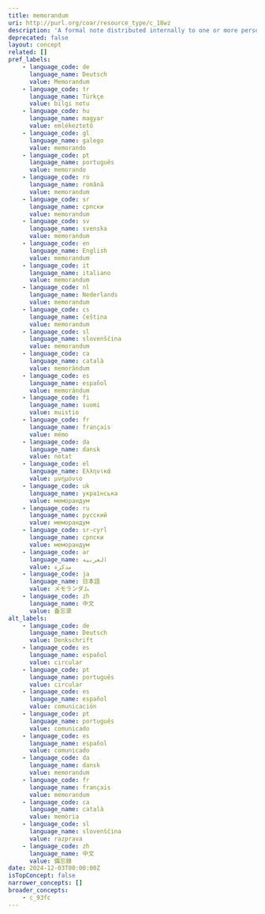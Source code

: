 ```yaml
---
title: memorandum
uri: http://purl.org/coar/resource_type/c_18wz
description: 'A formal note distributed internally to one or more persons in a company, agency, organization, or institution, with a header indicating the date it was sent and stating to whom it is addressed (To:), from whom it is sent (From:), and the subject of the text (Re:). Unlike a letter, a memo does not require a full salutation or signature at the end of the text--the sender may simply initial his or her name in the header. [Source: https://products.abc-clio.com/ODLIS/odlis_m.aspx#memorandum]'
deprecated: false
layout: concept
related: []
pref_labels:
    - language_code: de
      language_name: Deutsch
      value: Memorandum
    - language_code: tr
      language_name: Türkçe
      value: bilgi notu
    - language_code: hu
      language_name: magyar
      value: emlékeztető
    - language_code: gl
      language_name: galego
      value: memorando
    - language_code: pt
      language_name: português
      value: memorando
    - language_code: ro
      language_name: română
      value: memorandum
    - language_code: sr
      language_name: српски
      value: memorandum
    - language_code: sv
      language_name: svenska
      value: memorandum
    - language_code: en
      language_name: English
      value: memorandum
    - language_code: it
      language_name: italiano
      value: memorandum
    - language_code: nl
      language_name: Nederlands
      value: memorandum
    - language_code: cs
      language_name: čeština
      value: memorandum
    - language_code: sl
      language_name: slovenščina
      value: memorandum
    - language_code: ca
      language_name: català
      value: memoràndum
    - language_code: es
      language_name: español
      value: memorándum
    - language_code: fi
      language_name: suomi
      value: muistio
    - language_code: fr
      language_name: français
      value: mémo
    - language_code: da
      language_name: dansk
      value: notat
    - language_code: el
      language_name: Ελληνικά
      value: μνημόνιο
    - language_code: uk
      language_name: українська
      value: меморандум
    - language_code: ru
      language_name: русский
      value: меморандум
    - language_code: sr-cyrl
      language_name: српски
      value: меморандум
    - language_code: ar
      language_name: العربية
      value: مذكرة
    - language_code: ja
      language_name: 日本語
      value: メモランダム
    - language_code: zh
      language_name: 中文
      value: 备忘录
alt_labels:
    - language_code: de
      language_name: Deutsch
      value: Denkschrift
    - language_code: es
      language_name: español
      value: circular
    - language_code: pt
      language_name: português
      value: circular
    - language_code: es
      language_name: español
      value: comunicación
    - language_code: pt
      language_name: português
      value: comunicado
    - language_code: es
      language_name: español
      value: comunicado
    - language_code: da
      language_name: dansk
      value: memorandum
    - language_code: fr
      language_name: français
      value: memorandum
    - language_code: ca
      language_name: català
      value: memòria
    - language_code: sl
      language_name: slovenščina
      value: razprava
    - language_code: zh
      language_name: 中文
      value: 備忘錄
date: 2024-12-03T00:00:00Z
isTopConcept: false
narrower_concepts: []
broader_concepts:
    - c_93fc
---
```


